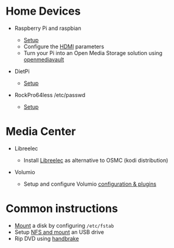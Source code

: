 # Home Devices

- Raspberry Pi and raspbian
  - [Setup](pi4-setup.md)
  - Configure the [HDMI](hdmi.md) parameters
  - Turn your Pi into an Open Media Storage solution using [openmediavault](omv.md)

- DietPi
  - [Setup](dietpi-setup.md)

- RockPro64less /etc/passwd
  - [Setup](rockpro64-setup.md)
  
# Media Center

- Libreelec
  - Install [Libreelec](libreelec.md) as alternative to OSMC (kodi distribution)

- Volumio
  - Setup and configure Volumio [configuration & plugins](volumio.md)

# Common instructions

- [Mount](mount-a-disk.md) a disk by configuring `/etc/fstab`
- Setup [NFS and mount](mount-nfs.md) an USB drive
- Rip DVD using [handbrake](rip-dvd.md)
